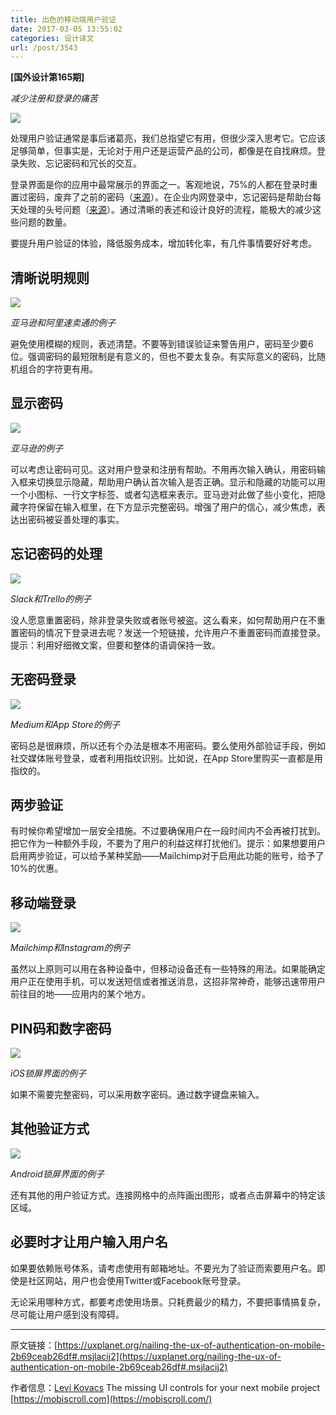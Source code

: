```yaml
---
title: 出色的移动端用户验证
date: 2017-03-05 13:55:02
categories: 设计译文
url: /post/3543
---
```


**[国外设计第165期]**

*减少注册和登录的痛苦*

![](http://qiniu.colacdn.com/img/posts/2017-03/03-04/1-MAQ8KbsT2tQmUnk8rBNc2w.png)

处理用户验证通常是事后诸葛亮，我们总指望它有用，但很少深入思考它。它应该足够简单，但事实是，无论对于用户还是运营产品的公司，都像是在自找麻烦。登录失败、忘记密码和冗长的交互。

登录界面是你的应用中最常展示的界面之一。客观地说，75%的人都在登录时重置过密码，废弃了之前的密码（[来源](https://articles.uie.com/three_hund_million_button/)）。在企业内网登录中，忘记密码是帮助台每天处理的头号问题（[来源](https://www.nngroup.com/reports/intranet-portals-experiences-real-life-projects/)）。通过清晰的表述和设计良好的流程，能极大的减少这些问题的数量。

要提升用户验证的体验，降低服务成本，增加转化率，有几件事情要好好考虑。

## 清晰说明规则

![](http://qiniu.colacdn.com/img/posts/2017-03/03-04/1-7PYuvBzlVGISq_6uAmNZXA.png)

*亚马逊和阿里速卖通的例子*

避免使用模糊的规则，表述清楚。不要等到错误验证来警告用户，密码至少要6位。强调密码的最短限制是有意义的，但也不要太复杂。有实际意义的密码，比随机组合的字符更有用。

## 显示密码

![](http://qiniu.colacdn.com/img/posts/2017-03/03-04/1-ZqgtrdcRMdgF444CGenrsQ.png)

*亚马逊的例子*

可以考虑让密码可见。这对用户登录和注册有帮助。不用再次输入确认，用密码输入框来切换显示隐藏，帮助用户确认首次输入是否正确。显示和隐藏的功能可以用一个小图标、一行文字标签、或者勾选框来表示。亚马逊对此做了些小变化，把隐藏字符保留在输入框里，在下方显示完整密码。增强了用户的信心，减少焦虑，表达出密码被妥善处理的事实。

## 忘记密码的处理

![](http://qiniu.colacdn.com/img/posts/2017-03/03-04/1-BQA7t2VRJrsVw0Zm98twww.png)

*Slack和Trello的例子*

没人愿意重置密码，除非登录失败或者账号被盗。这么看来，如何帮助用户在不重置密码的情况下登录进去呢？发送一个短链接，允许用户不重置密码而直接登录。提示：利用好细微文案，但要和整体的语调保持一致。

## 无密码登录

![](http://qiniu.colacdn.com/img/posts/2017-03/03-04/1-pwsX-Ehsdg5daxjERwhWaA.png)

*Medium和App Store的例子*

密码总是很麻烦，所以还有个办法是根本不用密码。要么使用外部验证手段，例如社交媒体账号登录，或者利用指纹识别。比如说，在App Store里购买一直都是用指纹的。

## 两步验证

有时候你希望增加一层安全措施。不过要确保用户在一段时间内不会再被打扰到。把它作为一种额外手段，不要为了用户的利益这样打扰他们。提示：如果想要用户启用两步验证，可以给予某种奖励——Mailchimp对于启用此功能的账号，给予了10%的优惠。

## 移动端登录

![](http://qiniu.colacdn.com/img/posts/2017-03/03-04/1-9lTf8eGWAtQ24N4uDYSNZw.png)

*Mailchimp和Instagram的例子*

虽然以上原则可以用在各种设备中，但移动设备还有一些特殊的用法。如果能确定用户正在使用手机，可以发送短信或者推送消息，这招非常神奇，能够迅速带用户前往目的地——应用内的某个地方。

## PIN码和数字密码

![](http://qiniu.colacdn.com/img/posts/2017-03/03-04/1-7lYlVThj9PLmGXKeLckf0g.png)

*iOS锁屏界面的例子*

如果不需要完整密码，可以采用数字密码。通过数字键盘来输入。

## 其他验证方式

![](http://qiniu.colacdn.com/img/posts/2017-03/03-04/1-KdDnuvDW_j2I2gTQYjn06A.png)

*Android锁屏界面的例子*

还有其他的用户验证方式。连接网格中的点阵画出图形，或者点击屏幕中的特定该区域。

## 必要时才让用户输入用户名

如果要依赖账号体系，请考虑使用有邮箱地址。不要光为了验证而索要用户名。即使是社区网站，用户也会使用Twitter或Facebook账号登录。

无论采用哪种方式，都要考虑使用场景。只耗费最少的精力，不要把事情搞复杂，尽可能让用户感到没有障碍。

---

原文链接：[https://uxplanet.org/nailing-the-ux-of-authentication-on-mobile-2b69ceab26df#.msjlacij2](https://uxplanet.org/nailing-the-ux-of-authentication-on-mobile-2b69ceab26df#.msjlacij2)

作者信息：[Levi Kovacs](https://twitter.com/kovlex)
The missing UI controls for your next mobile project [https://mobiscroll.com](https://mobiscroll.com/)